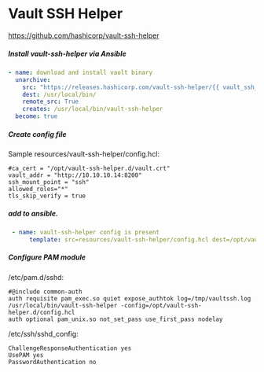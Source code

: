 # Vault SSH Helper

https://github.com/hashicorp/vault-ssh-helper

##### Install vault-ssh-helper via Ansible

```yaml
- name: download and install vault binary
  unarchive:
    src: "https://releases.hashicorp.com/vault-ssh-helper/{{ vault_ssh_helper_version }}/vault-ssh-helper_{{ vault_ssh_helper_version }}_linux_amd64.zip"
    dest: /usr/local/bin/
    remote_src: True
    creates: /usr/local/bin/vault-ssh-helper
  become: true
```

##### Create config file

Sample resources/vault-ssh-helper/config.hcl:
```
#ca_cert = "/opt/vault-ssh-helper.d/vault.crt"
vault_addr = "http://10.10.10.14:8200"
ssh_mount_point = "ssh"
allowed_roles="*"
tls_skip_verify = true
```

##### add to ansible.

```yaml
 - name: vault-ssh-helper config is present
      template: src=resources/vault-ssh-helper/config.hcl dest=/opt/vault-ssh-helper/config/config.hcl owner=100 group=1000 mode=0640

```

##### Configure PAM module

/etc/pam.d/sshd:
```
#@include common-auth
auth requisite pam_exec.so quiet expose_authtok log=/tmp/vaultssh.log /usr/local/bin/vault-ssh-helper -config=/opt/vault-ssh-helper.d/config.hcl
auth optional pam_unix.so not_set_pass use_first_pass nodelay
```

/etc/ssh/sshd_config:
```
ChallengeResponseAuthentication yes
UsePAM yes
PasswordAuthentication no
```